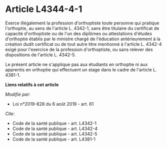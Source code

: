 # Article L4344-4-1

Exerce illégalement la profession d'orthoptiste toute personne qui pratique l'orthoptie, au sens de l'article L. 4342-1, sans
être titulaire du certificat de capacité d'orthoptiste ou de l'un des diplômes ou attestations d'études d'orthoptie établis
par le ministre chargé de l'éducation antérieurement à la création dudit certificat ou de tout autre titre mentionné à
l'article L. 4342-4 exigé pour l'exercice de la profession d'orthoptiste, ou sans relever des dispositions de l'article L.
4342-5.

Le présent article ne s'applique pas aux étudiants en orthoptie ni aux apprentis en orthoptie qui effectuent un stage dans le
cadre de l'article L. 4381-1.

**Liens relatifs à cet article**

_Modifié par_:

  - Loi n°2019-828 du 6 août 2019 - art. 61

_Cite_:

  - Code de la santé publique - art. L4342-1
  - Code de la santé publique - art. L4342-4
  - Code de la santé publique - art. L4342-5
  - Code de la santé publique - art. L4381-1
